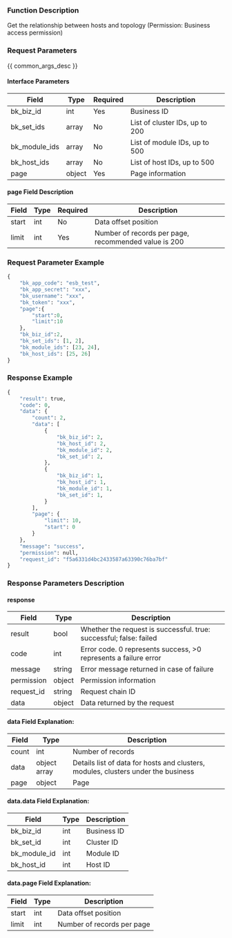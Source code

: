 ### Function Description

Get the relationship between hosts and topology (Permission: Business access permission)

### Request Parameters

{{ common_args_desc }}

#### Interface Parameters

| Field         | Type   | Required | Description                    |
| ------------- | ------ | -------- | ------------------------------ |
| bk_biz_id     | int    | Yes      | Business ID                    |
| bk_set_ids    | array  | No       | List of cluster IDs, up to 200 |
| bk_module_ids | array  | No       | List of module IDs, up to 500  |
| bk_host_ids   | array  | No       | List of host IDs, up to 500    |
| page          | object | Yes      | Page information               |

#### page Field Description

| Field | Type | Required | Description                                          |
| ----- | ---- | -------- | ---------------------------------------------------- |
| start | int  | No       | Data offset position                                 |
| limit | int  | Yes      | Number of records per page, recommended value is 200 |

### Request Parameter Example

```python
{
    "bk_app_code": "esb_test",
    "bk_app_secret": "xxx",
    "bk_username": "xxx",
    "bk_token": "xxx",
    "page":{
        "start":0,
        "limit":10
    },
    "bk_biz_id":2,
    "bk_set_ids": [1, 2],
    "bk_module_ids": [23, 24],
    "bk_host_ids": [25, 26]
}
```

### Response Example

```python
{
    "result": true,
    "code": 0,
    "data": {
        "count": 2,
        "data": [
            {
                "bk_biz_id": 2,
                "bk_host_id": 2,
                "bk_module_id": 2,
                "bk_set_id": 2,
            },
            {
                "bk_biz_id": 1,
                "bk_host_id": 1,
                "bk_module_id": 1,
                "bk_set_id": 1,
            }
        ],
        "page": {
            "limit": 10,
            "start": 0
        }
    },
    "message": "success",
    "permission": null,
    "request_id": "f5a6331d4bc2433587a63390c76ba7bf"
}
```

### Response Parameters Description

#### response

| Field       | Type   | Description                                                  |
| ---------- | ------ | ------------------------------------------------------------ |
| result     | bool   | Whether the request is successful. true: successful; false: failed |
| code       | int    | Error code. 0 represents success, >0 represents a failure error |
| message    | string | Error message returned in case of failure                    |
| permission | object | Permission information                                       |
| request_id | string | Request chain ID                                             |
| data       | object | Data returned by the request                                 |

#### data Field Explanation:

| Field  | Type         | Description                                                  |
| ----- | ------------ | ------------------------------------------------------------ |
| count | int          | Number of records                                            |
| data  | object array | Details list of data for hosts and clusters, modules, clusters under the business |
| page  | object       | Page                                                         |

#### data.data Field Explanation:

| Field                | Type   | Description      |
| ------------------- | ------ | ---------------- |
| bk_biz_id           | int    | Business ID      |
| bk_set_id           | int    | Cluster ID       |
| bk_module_id        | int    | Module ID        |
| bk_host_id          | int    | Host ID          |

#### data.page Field Explanation:

| Field  | Type | Description                |
| ----- | ---- | -------------------------- |
| start | int  | Data offset position       |
| limit | int  | Number of records per page |